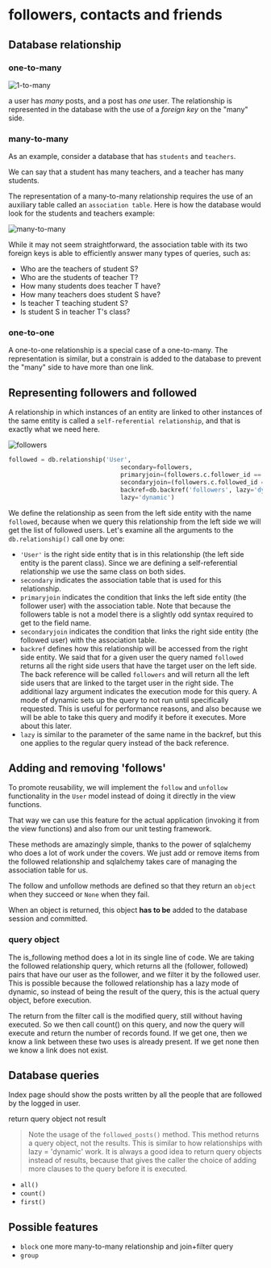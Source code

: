 # followers, contacts and friends

## Database relationship

### one-to-many

![1-to-many](http://blog.miguelgrinberg.com/static/images/flask-mega-tutorial-part-iv-2.png)

a user has *many* posts, and a post has *one* user. The relationship is represented in the database with the use of a *foreign key* on the "many" side.

### many-to-many

As an example, consider a database that has `students` and `teachers`. 

We can say that a student has many teachers, and a teacher has many students.

The representation of a many-to-many relationship requires the use of an auxiliary table called an `association table`. Here is how the database would look for the students and teachers example:

![many-to-many](http://blog.miguelgrinberg.com/static/images/flask-mega-tutorial-part-viii-1.png)

While it may not seem straightforward, the association table with its two foreign keys is able to efficiently answer many types of queries, such as:

- Who are the teachers of student S?
- Who are the students of teacher T?
- How many students does teacher T have?
- How many teachers does student S have?
- Is teacher T teaching student S?
- Is student S in teacher T's class?

### one-to-one

A one-to-one relationship is a special case of a one-to-many. The representation is similar, but a constrain is added to the database to prevent the "many" side to have more than one link.

## Representing followers and followed

A relationship in which instances of an entity are linked to other instances of the same entity is called a `self-referential relationship`, and that is exactly what we need here.

![followers](http://blog.miguelgrinberg.com/static/images/flask-mega-tutorial-part-viii-2.png)

```python
followed = db.relationship('User', 
                               secondary=followers, 
                               primaryjoin=(followers.c.follower_id == id), 
                               secondaryjoin=(followers.c.followed_id == id), 
                               backref=db.backref('followers', lazy='dynamic'), 
                               lazy='dynamic')
```

We define the relationship as seen from the left side entity with the name `followed`, because when we query this relationship from the left side we will get the list of followed users. Let's examine all the arguments to the `db.relationship()` call one by one:

- `'User'` is the right side entity that is in this relationship (the left side entity is the parent class). Since we are defining a self-referential relationship we use the same class on both sides.
- `secondary` indicates the association table that is used for this relationship.
- `primaryjoin` indicates the condition that links the left side entity (the follower user) with the association table. Note that because the followers table is not a model there is a slightly odd syntax required to get to the field name.
- `secondaryjoin` indicates the condition that links the right side entity (the followed user) with the association table.
- `backref` defines how this relationship will be accessed from the right side entity. We said that for a given user the query named `followed` returns all the right side users that have the target user on the left side. The back reference will be called `followers` and will return all the left side users that are linked to the target user in the right side. The additional lazy argument indicates the execution mode for this query. A mode of dynamic sets up the query to not run until specifically requested. This is useful for performance reasons, and also because we will be able to take this query and modify it before it executes. More about this later.
- `lazy` is similar to the parameter of the same name in the backref, but this one applies to the regular query instead of the back reference.

## Adding and removing 'follows'

To promote reusability, we will implement the `follow` and `unfollow`
functionality in the `User` model instead of doing it directly in the view
functions.

That way we can use this feature for the actual application (invoking it from the view functions) and also from our unit testing framework.

These methods are amazingly simple, thanks to the power of sqlalchemy who does a lot of work under the covers. We just add or remove items from the followed relationship and sqlalchemy takes care of managing the association table for us.

The follow and unfollow methods are defined so that they return an `object` when they succeed or `None` when they fail. 

When an object is returned, this object **has to be** added to the database session and committed.

### query object

The is_following method does a lot in its single line of code. We are taking the followed relationship query, which returns all the (follower, followed) pairs that have our user as the follower, and we filter it by the followed user. This is possible because the followed relationship has a lazy mode of dynamic, so instead of being the result of the query, this is the actual query object, before execution.

The return from the filter call is the modified query, still without having executed. So we then call count() on this query, and now the query will execute and return the number of records found. If we get one, then we know a link between these two uses is already present. If we get none then we know a link does not exist.

## Database queries

Index page should show the posts written by all the people that are followed by the
logged in user.

return query object not result

> Note the usage of the `followed_posts()` method. This method returns a query object, not the results. This is similar to how relationships with lazy = 'dynamic' work. It is always a good idea to return query objects instead of results, because that gives the caller the choice of adding more clauses to the query before it is executed.

- `all()`
- `count()`
- `first()`

## Possible features

- `block` one more many-to-many relationship and join+filter query
- `group` 
